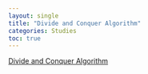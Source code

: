 ```yaml
---
layout: single
title: "Divide and Conquer Algorithm"
categories: Studies
toc: true
---
```


[Divide and Conquer Algorithm](https://github.com/ycho9788/Divide_and_Conquer_Algorithm "Divide and Conquer Algorithm")
